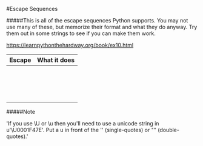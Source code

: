 #Escape Sequences

#####This is all of the escape sequences Python supports. You may not use many of these, but memorize their format and what they do anyway. Try them out in some strings to see if you can make them work.

https://learnpythonthehardway.org/book/ex10.html

| Escape  | What it does  |
|---|---|
|   |   |
|   |   |
|   |   |
|   |   |
|   |   |
|   |   |
|   |   |
|   |   |
|   |   |
|   |   |
|   |   |
|   |   |
|   |   |
|   |   |
|   |   |
|   |   |
#####Note

'If you use \U or \u then you'll need to use a unicode string in u'\U0001F47E'. Put a u in front of the '' (single-quotes) or "" (double-quotes).'
